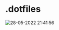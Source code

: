 # .dotfiles

![28-05-2022 21:41:56](https://user-images.githubusercontent.com/93471702/170833074-2f796ce7-7ae2-482e-b603-5bb177835170.png)
